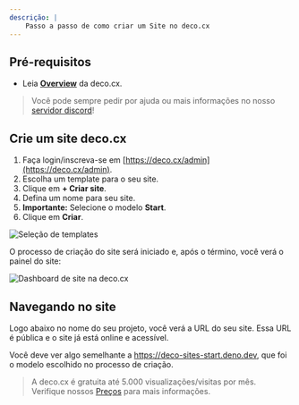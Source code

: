 ```yaml
---
descrição: |
    Passo a passo de como criar um Site no deco.cx
---
```


## Pré-requisitos

- Leia [**Overview**](/docs/en/overview) da deco.cx.

> Você pode sempre pedir por ajuda ou mais informações no nosso [servidor discord](https://deco.cx/discord)!

## Crie um site deco.cx

1. Faça login/inscreva-se em [https://deco.cx/admin](https://deco.cx/admin).
2. Escolha um template para o seu site.
3. Clique em **+ Criar site**.
4. Defina um nome para seu site.
5. **Importante:** Selecione o modelo **Start**.
6. Clique em **Criar**.

![Seleção de templates](https://github.com/deco-sites/storefront/assets/882438/4c4323ec-2aec-4b08-a523-32f0761c8a36)

O processo de criação do site será iniciado e, após o término, você verá o painel do site:

![Dashboard de site na deco.cx](https://github.com/deco-cx/apps/assets/882438/cac4147f-b013-40ca-bf68-e28ab40e831a)

## Navegando no site

Logo abaixo no nome do seu projeto, você verá a URL do seu site. Essa URL é pública e o site já está online e acessível.

Você deve ver algo semelhante a https://deco-sites-start.deno.dev, que foi o modelo escolhido no processo de criação.

> A deco.cx é gratuita até 5.000 visualizações/visitas por mês. Verifique nossos [Preços](https://www.deco.cx/en/pricing) para mais informações.